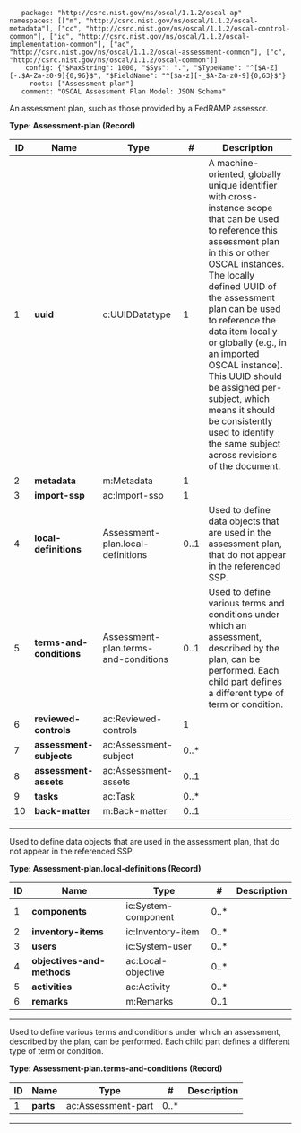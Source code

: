        package: "http://csrc.nist.gov/ns/oscal/1.1.2/oscal-ap"
    namespaces: [["m", "http://csrc.nist.gov/ns/oscal/1.1.2/oscal-metadata"], ["cc", "http://csrc.nist.gov/ns/oscal/1.1.2/oscal-control-common"], ["ic", "http://csrc.nist.gov/ns/oscal/1.1.2/oscal-implementation-common"], ["ac", "http://csrc.nist.gov/ns/oscal/1.1.2/oscal-assessment-common"], ["c", "http://csrc.nist.gov/ns/oscal/1.1.2/oscal-common"]]
        config: {"$MaxString": 1000, "$Sys": ".", "$TypeName": "^[$A-Z][-.$A-Za-z0-9]{0,96}$", "$FieldName": "^[$a-z][-_$A-Za-z0-9]{0,63}$"}
         roots: ["Assessment-plan"]
       comment: "OSCAL Assessment Plan Model: JSON Schema"

An assessment plan, such as those provided by a FedRAMP assessor.

**Type: Assessment-plan (Record)**

| ID | Name                     | Type                                 | \#    | Description                                                                                                                                                                                                                                                                                                                                                                                                                                                         |
|----|--------------------------|--------------------------------------|-------|---------------------------------------------------------------------------------------------------------------------------------------------------------------------------------------------------------------------------------------------------------------------------------------------------------------------------------------------------------------------------------------------------------------------------------------------------------------------|
| 1  | **uuid**                 | c:UUIDDatatype                       | 1     | A machine-oriented, globally unique identifier with cross-instance scope that can be used to reference this assessment plan in this or other OSCAL instances. The locally defined UUID of the assessment plan can be used to reference the data item locally or globally (e.g., in an imported OSCAL instance). This UUID should be assigned per-subject, which means it should be consistently used to identify the same subject across revisions of the document. |
| 2  | **metadata**             | m:Metadata                           | 1     |                                                                                                                                                                                                                                                                                                                                                                                                                                                                     |
| 3  | **import-ssp**           | ac:Import-ssp                        | 1     |                                                                                                                                                                                                                                                                                                                                                                                                                                                                     |
| 4  | **local-definitions**    | Assessment-plan.local-definitions    | 0..1  | Used to define data objects that are used in the assessment plan, that do not appear in the referenced SSP.                                                                                                                                                                                                                                                                                                                                                         |
| 5  | **terms-and-conditions** | Assessment-plan.terms-and-conditions | 0..1  | Used to define various terms and conditions under which an assessment, described by the plan, can be performed. Each child part defines a different type of term or condition.                                                                                                                                                                                                                                                                                      |
| 6  | **reviewed-controls**    | ac:Reviewed-controls                 | 1     |                                                                                                                                                                                                                                                                                                                                                                                                                                                                     |
| 7  | **assessment-subjects**  | ac:Assessment-subject                | 0..\* |                                                                                                                                                                                                                                                                                                                                                                                                                                                                     |
| 8  | **assessment-assets**    | ac:Assessment-assets                 | 0..1  |                                                                                                                                                                                                                                                                                                                                                                                                                                                                     |
| 9  | **tasks**                | ac:Task                              | 0..\* |                                                                                                                                                                                                                                                                                                                                                                                                                                                                     |
| 10 | **back-matter**          | m:Back-matter                        | 0..1  |                                                                                                                                                                                                                                                                                                                                                                                                                                                                     |

**********

Used to define data objects that are used in the assessment plan, that do not appear in the referenced SSP.

**Type: Assessment-plan.local-definitions (Record)**

| ID | Name                       | Type                | \#    | Description |
|----|----------------------------|---------------------|-------|-------------|
| 1  | **components**             | ic:System-component | 0..\* |             |
| 2  | **inventory-items**        | ic:Inventory-item   | 0..\* |             |
| 3  | **users**                  | ic:System-user      | 0..\* |             |
| 4  | **objectives-and-methods** | ac:Local-objective  | 0..\* |             |
| 5  | **activities**             | ac:Activity         | 0..\* |             |
| 6  | **remarks**                | m:Remarks           | 0..1  |             |

**********

Used to define various terms and conditions under which an assessment, described by the plan, can be performed. Each child part defines a different type of term or condition.

**Type: Assessment-plan.terms-and-conditions (Record)**

| ID | Name      | Type               | \#    | Description |
|----|-----------|--------------------|-------|-------------|
| 1  | **parts** | ac:Assessment-part | 0..\* |             |

**********
